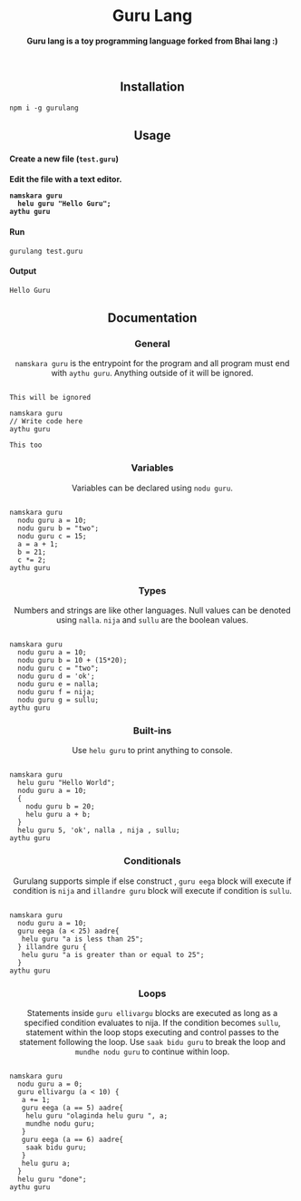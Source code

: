 <h1 align="center">Guru Lang</h1>

<p align="center">
  <b>Guru lang is a toy programming language forked from Bhai lang :)</b>
</p>
<br>

<h2 align="center">Installation</h2>

```
npm i -g gurulang
```

<h2 align="center">Usage</h2>

<h4 align="left">Create a new file (<code>test.guru</code>)</h4>


<h4 align="left">Edit the file with a text editor.

```
namskara guru
  helu guru "Hello Guru";
aythu guru

```

<h4 align="left">Run</h4>

```
gurulang test.guru
```

<h4 align="left">Output</h4>

```
Hello Guru
```

<h2 align="center">Documentation</h2>

<h3 align="center">General</h3>
<p align="center"><code>namskara guru</code> is the entrypoint for the program and all program must end with <code>aythu guru</code>. Anything outside of it will be ignored.</p>

```

This will be ignored

namskara guru
// Write code here
aythu guru

This too
```

<h3 align="center">Variables</h3>
<p align="center">Variables can be declared using <code>nodu guru</code>.</p>

```

namskara guru
  nodu guru a = 10;
  nodu guru b = "two";
  nodu guru c = 15;
  a = a + 1;
  b = 21;
  c *= 2;
aythu guru
```

<h3 align="center">Types</h3>
<p align="center">Numbers and strings are like other languages. Null values can be denoted using <code>nalla</code>. <code>nija</code> and <code>sullu</code> are the boolean values.</p>

```

namskara guru
  nodu guru a = 10;
  nodu guru b = 10 + (15*20);
  nodu guru c = "two";
  nodu guru d = 'ok';
  nodu guru e = nalla;
  nodu guru f = nija;
  nodu guru g = sullu;
aythu guru
```

<h3 align="center">Built-ins</h3>
<p align="center">Use <code>helu guru</code> to print anything to console.</p>

```

namskara guru
  helu guru "Hello World";
  nodu guru a = 10;
  {
    nodu guru b = 20;
    helu guru a + b;
  }
  helu guru 5, 'ok', nalla , nija , sullu;
aythu guru
```

<h3 align="center">Conditionals</h3>
<p align="center">Gurulang supports simple if else construct , <code>guru eega</code> block will execute if condition is <code>nija</code> and <code>illandre guru</code> block will execute if condition is <code>sullu</code>.</p>

```

namskara guru
  nodu guru a = 10;
  guru eega (a < 25) aadre{
   helu guru "a is less than 25";
  } illandre guru {
   helu guru "a is greater than or equal to 25";
  }
aythu guru
```

<h3 align="center">Loops</h3>
<p align="center">Statements inside <code>guru ellivargu</code> blocks are executed as long as a specified condition evaluates to nija. If the condition becomes <code>sullu</code>, statement within the loop stops executing and control passes to the statement following the loop. Use <code>saak bidu guru</code> to break the loop and <code className="language-cpp">mundhe nodu guru</code> to continue within loop.</p>


```

namskara guru
  nodu guru a = 0;
  guru ellivargu (a < 10) {
   a += 1;
   guru eega (a == 5) aadre{
    helu guru "olaginda helu guru ", a;
    mundhe nodu guru;
   }
   guru eega (a == 6) aadre{
    saak bidu guru;
   }
   helu guru a;
  }
  helu guru "done";
aythu guru
```











